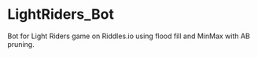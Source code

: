 # LightRiders_Bot

Bot for Light Riders game on Riddles.io using flood fill and MinMax with AB pruning.